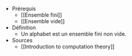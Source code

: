 - Prérequis
	- [[Ensemble fini]]
	- [[Ensemble vide]]
- Définition
	-	Un alphabet est un ensemble fini non vide.
- Sources
	-	[[Introduction to computation theory]]